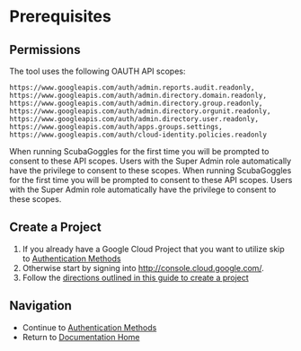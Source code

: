 # Prerequisites

## Permissions

The tool uses the following OAUTH API scopes:

```
https://www.googleapis.com/auth/admin.reports.audit.readonly,
https://www.googleapis.com/auth/admin.directory.domain.readonly,
https://www.googleapis.com/auth/admin.directory.group.readonly,
https://www.googleapis.com/auth/admin.directory.orgunit.readonly,
https://www.googleapis.com/auth/admin.directory.user.readonly,
https://www.googleapis.com/auth/apps.groups.settings,
https://www.googleapis.com/auth/cloud-identity.policies.readonly
```

When running ScubaGoggles for the first time you will be prompted to consent to
these API scopes. Users with the Super Admin role automatically have the
privilege to consent to these scopes. When running ScubaGoggles for the first
time you will be prompted to consent to these API scopes. Users with the Super
Admin role automatically have the privilege to consent to these scopes.

## Create a Project
1. If you already have a Google Cloud Project that you want to utilize skip to [Authentication Methods](../authentication/AuthenticationMethods.md)
2. Otherwise start by signing into http://console.cloud.google.com/.
3. Follow the [directions outlined in this guide to create a project](https://developers.google.com/workspace/guides/create-project)

## Navigation
- Continue to [Authentication Methods](../authentication/AuthenticationMethods.md)
- Return to [Documentation Home](/README.md)
